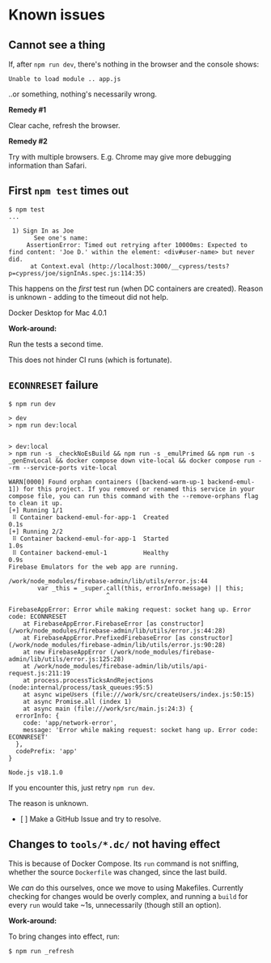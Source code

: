 # Known issues


## Cannot see a thing

If, after `npm run dev`, there's nothing in the browser and the console shows:

`Unable to load module .. app.js`

..or something, nothing's necessarily wrong.

**Remedy #1**

Clear cache, refresh the browser.

**Remedy #2**

Try with multiple browsers. E.g. Chrome may give more debugging information than Safari.


## First `npm test` times out

```
$ npm test
...

 1) Sign In as Joe
       See one's name:
     AssertionError: Timed out retrying after 10000ms: Expected to find content: 'Joe D.' within the element: <div#user-name> but never did.
      at Context.eval (http://localhost:3000/__cypress/tests?p=cypress/joe/signInAs.spec.js:114:35)

```

This happens on the *first* test run (when DC containers are created). Reason is unknown - adding to the timeout did not help.

Docker Desktop for Mac 4.0.1

<!-- tbd. Do we still get it? DD 4.8 -->

**Work-around:**

Run the tests a second time.

This does not hinder CI runs (which is fortunate).


## `ECONNRESET` failure

```
$ npm run dev

> dev
> npm run dev:local


> dev:local
> npm run -s _checkNoEsBuild && npm run -s _emulPrimed && npm run -s _genEnvLocal && docker compose down vite-local && docker compose run --rm --service-ports vite-local

WARN[0000] Found orphan containers ([backend-warm-up-1 backend-emul-1]) for this project. If you removed or renamed this service in your compose file, you can run this command with the --remove-orphans flag to clean it up. 
[+] Running 1/1
 ⠿ Container backend-emul-for-app-1  Created                                                                                                                                                                                                             0.1s
[+] Running 2/2
 ⠿ Container backend-emul-for-app-1  Started                                                                                                                                                                                                             1.0s
 ⠿ Container backend-emul-1          Healthy                                                                                                                                                                                                             0.9s
Firebase Emulators for the web app are running.

/work/node_modules/firebase-admin/lib/utils/error.js:44
        var _this = _super.call(this, errorInfo.message) || this;
                           ^

FirebaseAppError: Error while making request: socket hang up. Error code: ECONNRESET
    at FirebaseAppError.FirebaseError [as constructor] (/work/node_modules/firebase-admin/lib/utils/error.js:44:28)
    at FirebaseAppError.PrefixedFirebaseError [as constructor] (/work/node_modules/firebase-admin/lib/utils/error.js:90:28)
    at new FirebaseAppError (/work/node_modules/firebase-admin/lib/utils/error.js:125:28)
    at /work/node_modules/firebase-admin/lib/utils/api-request.js:211:19
    at process.processTicksAndRejections (node:internal/process/task_queues:95:5)
    at async wipeUsers (file:///work/src/createUsers/index.js:50:15)
    at async Promise.all (index 1)
    at async main (file:///work/src/main.js:24:3) {
  errorInfo: {
    code: 'app/network-error',
    message: 'Error while making request: socket hang up. Error code: ECONNRESET'
  },
  codePrefix: 'app'
}

Node.js v18.1.0
```

If you encounter this, just retry `npm run dev`.

The reason is unknown. 

- [ ] Make a GitHub Issue and try to resolve.


## Changes to `tools/*.dc/` not having effect

This is because of Docker Compose. Its `run` command is not sniffing, whether the source `Dockerfile` was changed, since the last build.

We *can* do this ourselves, once we move to using Makefiles. Currently checking for changes would be overly complex, and running a `build` for every `run` would take ~1s, unnecessarily (though still an option).

**Work-around:**

To bring changes into effect, run:

```
$ npm run _refresh
```

